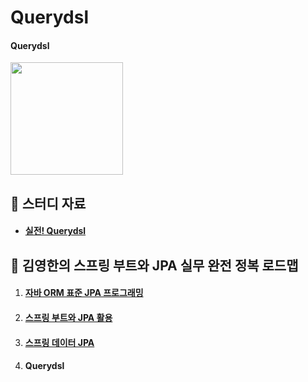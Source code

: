 # Querydsl

#### Querydsl

<img src="https://github.com/hyunmin0317/Querydsl/assets/63601183/a34f779f-faa0-42df-9361-b0ecf2d19a6e" height="180"/>

## :book: 스터디 자료

* #### [실전! Querydsl](https://www.inflearn.com/course/querydsl-%EC%8B%A4%EC%A0%84)

## :notebook_with_decorative_cover: 김영한의 스프링 부트와 JPA 실무 완전 정복 로드맵

1. #### [자바 ORM 표준 JPA 프로그래밍](https://github.com/hyunmin0317/Spring-JPA)
2. #### [스프링 부트와 JPA 활용](https://github.com/hyunmin0317/Spring-Boot-JPA)
3. #### [스프링 데이터 JPA](https://github.com/hyunmin0317/Spring-Data-JPA)
4. #### Querydsl
